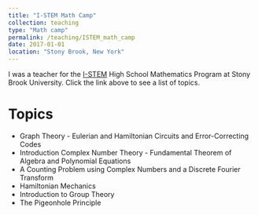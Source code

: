 ```yaml
---
title: "I-STEM Math Camp"
collection: teaching
type: "Math camp"
permalink: /teaching/ISTEM_math_camp
date: 2017-01-01
location: "Stony Brook, New York"
---
```


I was a teacher for the [I-STEM](https://www.stonybrook.edu/istem/) High School Mathematics Program at Stony Brook University. Click the link above to see a list of topics.

Topics
======
* Graph Theory - Eulerian and Hamiltonian Circuits and Error-Correcting Codes
* Introduction Complex Number Theory - Fundamental Theorem of Algebra and Polynomial Equations
* A Counting Problem using Complex Numbers and a Discrete Fourier Transform
* Hamiltonian Mechanics
* Introduction to Group Theory
* The Pigeonhole Principle
